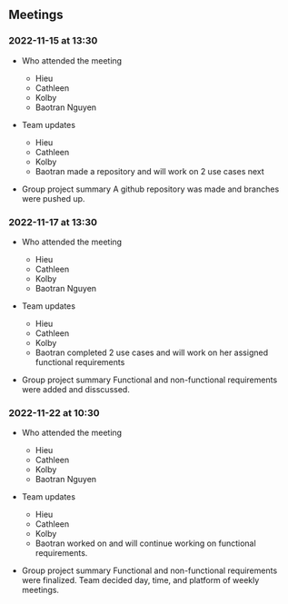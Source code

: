 ## Meetings

### 2022-11-15 at 13:30
- Who attended the meeting
  - Hieu
  - Cathleen
  - Kolby 
  - Baotran Nguyen

- Team updates
  - Hieu <work completed and next task>
  - Cathleen <work completed and next task>
  - Kolby <work completed and next task>
  - Baotran made a repository and will work on 2 use cases next

- Group project summary 
  A github repository was made and branches were pushed up.

### 2022-11-17 at 13:30
- Who attended the meeting
  - Hieu
  - Cathleen
  - Kolby
  - Baotran Nguyen

- Team updates
  - Hieu <work completed and next task>
  - Cathleen <work completed and next task>
  - Kolby <work completed and next task>
  - Baotran completed 2 use cases and will work on her assigned functional requirements

- Group project summary 
  Functional and non-functional requirements were added and disscussed. 

### 2022-11-22 at 10:30
- Who attended the meeting
  - Hieu
  - Cathleen
  - Kolby
  - Baotran Nguyen

- Team updates
  - Hieu <work completed and next task>
  - Cathleen <work completed and next task>
  - Kolby <work completed and next task>
  - Baotran worked on and will continue working on functional requirements. 

- Group project summary 
  Functional and non-functional requirements were finalized. Team decided day, time, and platform of weekly meetings. 

